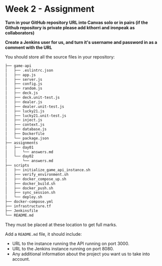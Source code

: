 # Week 2 - Assignment

**Turn in your GitHub repository URL into Canvas solo or in pairs (if the Github
repository is private please add kthorri and ironpeak as
collaborators)**

**Create a Jenkins user for us, and turn it's username and password in as a
comment with the URL**

You should store all the source files in your repository:

```bash
├── game-api
│   ├── .eslintrc.json
│   ├── app.js
│   ├── server.js
│   ├── config.js
│   ├── random.js
│   ├── deck.js
│   ├── deck.unit-test.js
│   ├── dealer.js
│   ├── dealer.unit-test.js
│   ├── lucky21.js
│   ├── lucky21.unit-test.js
│   ├── inject.js
│   ├── context.js
│   ├── database.js
│   ├── Dockerfile
│   └── package.json
├── assignments
│   ├── day01
│   │   └── answers.md
│   └── day02
│       └── answers.md
├── scripts
│   ├── initialize_game_api_instance.sh
│   ├── verify_environment.sh
│   ├── docker_compose_up.sh
│   ├── docker_build.sh
│   ├── docker_push.sh
│   ├── sync_session.sh
│   └── deploy.sh
├── docker-compose.yml
├── infrastructure.tf
├── Jenkinsfile
└── README.md
```

They must be placed at these location to get full marks.

Add a `README.md` file, it should include:
 - URL to the instance running the API running on port 3000.
 - URL to the Jenkins instance running on port 8080.
 - Any additional information about the project you want us to take into account.
